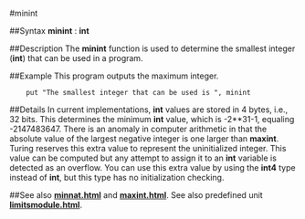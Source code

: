 
#minint

##Syntax
**minint** : **int**



##Description
The **minint** function is used to determine the smallest integer (**int**) that can be used in a program.



##Example
This program outputs the maximum integer.


        put "The smallest integer that can be used is ", minint
##Details
In current  implementations, **int** values are stored in 4 bytes, i.e., 32 bits. This determines the minimum **int** value, which is -2**31-1, equaling -2147483647.
There is an anomaly in computer arithmetic in that the absolute value of the largest negative integer is one larger than **maxint**. Turing reserves this extra value to represent the uninitialized integer. This value can be computed but any attempt to assign it to an **int** variable is detected as an overflow. You can use this extra value by using the **int4** type instead of **int**, but this type has no initialization checking.



##See also
**[minnat.html](minnat)** and **[maxint.html](maxint)**.
See also predefined unit **[limitsmodule.html](Limits)**.


